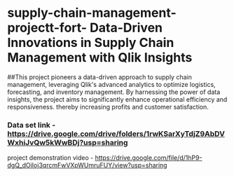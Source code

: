# supply-chain-management-projectt-fort- Data-Driven Innovations in Supply Chain Management with Qlik Insights
##This project pioneers a data-driven approach to supply chain management, leveraging Qlik's advanced analytics to optimize logistics, forecasting, and inventory management. By harnessing the power of data insights, the project aims to significantly enhance operational efficiency and responsiveness. thereby increasing profits and customer satisfaction.


### Data set link - https://drive.google.com/drive/folders/1rwKSarXyTdjZ9AbDVWxhiJvQw5kWwBDj?usp=sharing

project demonstration video - https://drive.google.com/file/d/1hP9-dgQ_dOiIoj3qrcmFwVXpWUmruFUY/view?usp=sharing
